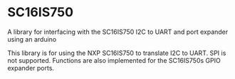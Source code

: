 # SC16IS750
A library for interfacing with the SC16IS750 I2C to UART and port expander using an arduino 

This library is for using the NXP SC16IS750 to translate I2C to UART. SPI is not supported. Functions are also implemented for the SC16IS750s GPIO expander ports.
